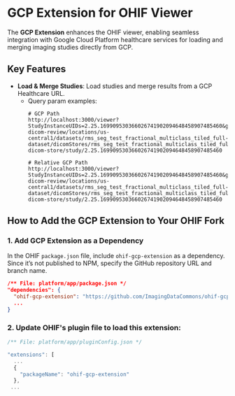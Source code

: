 # GCP Extension for OHIF Viewer

The **GCP Extension** enhances the OHIF viewer, enabling seamless integration with Google Cloud Platform healthcare services for loading and merging imaging studies directly from GCP.

## Key Features

- **Load & Merge Studies**: Load studies and merge results from a GCP Healthcare URL.  
  - Query param examples:
    ```
    # GCP Path
    http://localhost:3000/viewer?StudyInstanceUIDs=2.25.169909530366026741902094648458907485460&gcp=https://healthcare.googleapis.com/v1beta1/projects/idc-dicom-review/locations/us-central1/datasets/rms_seg_test_fractional_multiclass_tiled_full-dataset/dicomStores/rms_seg_test_fractional_multiclass_tiled_full-dicom-store/study/2.25.169909530366026741902094648458907485460

    # Relative GCP Path
    http://localhost:3000/viewer?StudyInstanceUIDs=2.25.169909530366026741902094648458907485460&gcp=/projects/idc-dicom-review/locations/us-central1/datasets/rms_seg_test_fractional_multiclass_tiled_full-dataset/dicomStores/rms_seg_test_fractional_multiclass_tiled_full-dicom-store/study/2.25.169909530366026741902094648458907485460
    ```

## How to Add the GCP Extension to Your OHIF Fork

### 1. Add GCP Extension as a Dependency

In the OHIF `package.json` file, include `ohif-gcp-extension` as a dependency. Since it’s not published to NPM, specify the GitHub repository URL and branch name.

```json
/** File: platform/app/package.json */
"dependencies": {
  "ohif-gcp-extension": "https://github.com/ImagingDataCommons/ohif-gcp-extension#main",
  ...
}
```

### 2. Update OHIF's plugin file to load this extension:
```js
/** File: platform/app/pluginConfig.json */

"extensions": [
  ...
  {
    "packageName": "ohif-gcp-extension"
  },
 ...
```


